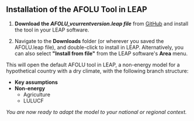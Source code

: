 ## Installation of the AFOLU Tool in LEAP

1. **Download the *AFOLU_v$currentversion$.leap file*** from [GitHub](https://github.com/sei-international/AFOLU-tool) and install the tool in your LEAP software.

2. Navigate to the **Downloads** folder (or wherever you saved the AFOLU.leap file), and double-click to install in LEAP. Alternatively, you can also select **"Install from file"** from the LEAP software's **Area** menu.

This will open the default AFOLU tool in LEAP, a non-energy model for a hypothetical country with a dry climate, with the following branch structure:

- **Key assumptions**
- **Non-energy**
  - Agriculture
  - LULUCF

*You are now ready to adapt the model to your national or regional context.*

